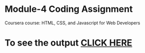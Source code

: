 

# Module-4 Coding Assignment

Coursera course: HTML, CSS, and Javascript for Web Developers

# To see the output [CLICK HERE](https://github.com/harshWarbhe/Coursera-HTML-CSS-and-JavaScript-for-Web-Developer/blob/master/Assignments/module-4/index.html)
